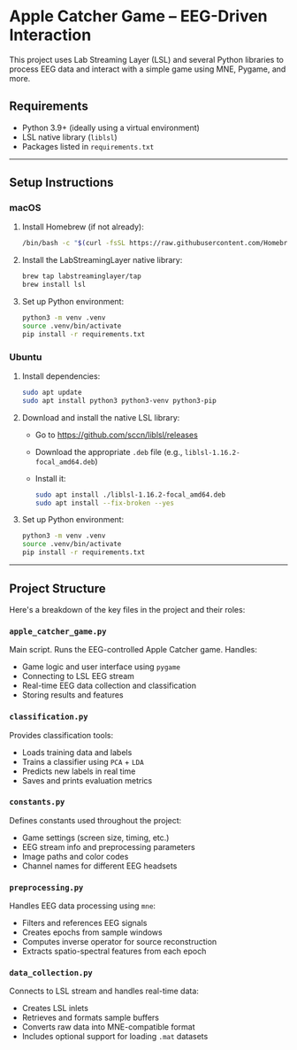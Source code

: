 # Apple Catcher Game – EEG-Driven Interaction

This project uses Lab Streaming Layer (LSL) and several Python libraries to process EEG data and interact with a simple game using MNE, Pygame, and more.

## Requirements

- Python 3.9+ (ideally using a virtual environment)
- LSL native library (`liblsl`)
- Packages listed in `requirements.txt`

---

## Setup Instructions

### macOS

1. Install Homebrew (if not already):

   ```bash
   /bin/bash -c "$(curl -fsSL https://raw.githubusercontent.com/Homebrew/install/HEAD/install.sh)"
   ```

2. Install the LabStreamingLayer native library:

   ```bash
   brew tap labstreaminglayer/tap
   brew install lsl
   ```

3. Set up Python environment:

   ```bash
   python3 -m venv .venv
   source .venv/bin/activate
   pip install -r requirements.txt
   ```


### Ubuntu

1. Install dependencies:

   ```bash
   sudo apt update
   sudo apt install python3 python3-venv python3-pip
   ```

2. Download and install the native LSL library:

   - Go to https://github.com/sccn/liblsl/releases
   - Download the appropriate `.deb` file (e.g., `liblsl-1.16.2-focal_amd64.deb`)
   - Install it:

     ```bash
     sudo apt install ./liblsl-1.16.2-focal_amd64.deb
     sudo apt install --fix-broken --yes
     ```

3. Set up Python environment:

   ```bash
   python3 -m venv .venv
   source .venv/bin/activate
   pip install -r requirements.txt
   ```

---

## Project Structure

Here's a breakdown of the key files in the project and their roles:

### `apple_catcher_game.py`

Main script. Runs the EEG-controlled Apple Catcher game. Handles:
- Game logic and user interface using `pygame`
- Connecting to LSL EEG stream
- Real-time EEG data collection and classification
- Storing results and features

### `classification.py`

Provides classification tools:
- Loads training data and labels
- Trains a classifier using `PCA` + `LDA`
- Predicts new labels in real time
- Saves and prints evaluation metrics

### `constants.py`

Defines constants used throughout the project:
- Game settings (screen size, timing, etc.)
- EEG stream info and preprocessing parameters
- Image paths and color codes
- Channel names for different EEG headsets

### `preprocessing.py`

Handles EEG data processing using `mne`:
- Filters and references EEG signals
- Creates epochs from sample windows
- Computes inverse operator for source reconstruction
- Extracts spatio-spectral features from each epoch

### `data_collection.py`

Connects to LSL stream and handles real-time data:
- Creates LSL inlets
- Retrieves and formats sample buffers
- Converts raw data into MNE-compatible format
- Includes optional support for loading `.mat` datasets
